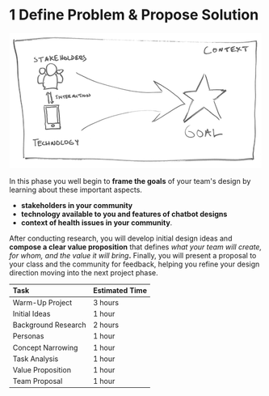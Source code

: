 # 1 Define Problem & Propose Solution

![](../../.gitbook/assets/assets-2f-ldwzthmrxo6grtrobeo-2f-leq8v-l40twn-spaxcb-2f-leq8xxom1mfs_igwuz_-2ftrivia-phase-1-drawing.png)

In this phase you well begin to **frame the goals** of your team's design by learning about these important aspects.

* **stakeholders in your community**
* **technology available to you and features of chatbot designs**
* **context of health issues in your community**. 

After conducting research, you will develop initial design ideas and **compose a clear value proposition** that defines _what your team will create, for whom, and the value it will bring_**.** Finally, you will present a proposal to your class and the community for feedback, helping you refine your design direction moving into the next project phase.

| Task | Estimated Time |
| :--- | :--- |
| Warm-Up Project | 3 hours |
| Initial Ideas | 1 hour |
| Background Research | 2 hours |
| Personas | 1 hour |
| Concept Narrowing | 1 hour |
| Task Analysis | 1 hour |
| Value Proposition | 1 hour |
| Team Proposal | 1 hour |

